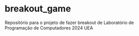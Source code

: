 # breakout_game
Repositório para o projeto de fazer breakout de Laboratório de Programação de Computadores 2024 UEA
